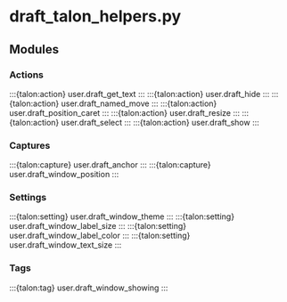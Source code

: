 # draft_talon_helpers.py

## Modules

### Actions

:::{talon:action} user.draft_get_text
:::
:::{talon:action} user.draft_hide
:::
:::{talon:action} user.draft_named_move
:::
:::{talon:action} user.draft_position_caret
:::
:::{talon:action} user.draft_resize
:::
:::{talon:action} user.draft_select
:::
:::{talon:action} user.draft_show
:::

### Captures

:::{talon:capture} user.draft_anchor
:::
:::{talon:capture} user.draft_window_position
:::

### Settings

:::{talon:setting} user.draft_window_theme
:::
:::{talon:setting} user.draft_window_label_size
:::
:::{talon:setting} user.draft_window_label_color
:::
:::{talon:setting} user.draft_window_text_size
:::

### Tags

:::{talon:tag} user.draft_window_showing
:::
